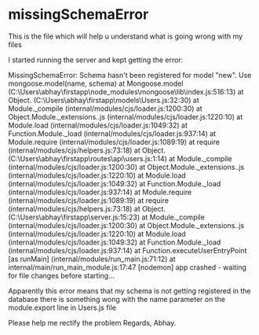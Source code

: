 # missingSchemaError

This is the file which will help u understand what is going wrong with my files

I started running the server and kept getting the error:

MissingSchemaError: Schema hasn't been registered for model "new".
Use mongoose.model(name, schema)
    at Mongoose.model (C:\Users\abhay\firstapp\node_modules\mongoose\lib\index.js:516:13)
    at Object.<anonymous> (C:\Users\abhay\firstapp\models\Users.js:32:30)
    at Module._compile (internal/modules/cjs/loader.js:1200:30)
    at Object.Module._extensions..js (internal/modules/cjs/loader.js:1220:10)
    at Module.load (internal/modules/cjs/loader.js:1049:32)
    at Function.Module._load (internal/modules/cjs/loader.js:937:14)
    at Module.require (internal/modules/cjs/loader.js:1089:19)
    at require (internal/modules/cjs/helpers.js:73:18)
    at Object.<anonymous> (C:\Users\abhay\firstapp\routes\api\users.js:1:14)
    at Module._compile (internal/modules/cjs/loader.js:1200:30)
    at Object.Module._extensions..js (internal/modules/cjs/loader.js:1220:10)
    at Module.load (internal/modules/cjs/loader.js:1049:32)
    at Function.Module._load (internal/modules/cjs/loader.js:937:14)
    at Module.require (internal/modules/cjs/loader.js:1089:19)
    at require (internal/modules/cjs/helpers.js:73:18)
    at Object.<anonymous> (C:\Users\abhay\firstapp\server.js:15:23)
    at Module._compile (internal/modules/cjs/loader.js:1200:30)
    at Object.Module._extensions..js (internal/modules/cjs/loader.js:1220:10)
    at Module.load (internal/modules/cjs/loader.js:1049:32)
    at Function.Module._load (internal/modules/cjs/loader.js:937:14)
    at Function.executeUserEntryPoint [as runMain] (internal/modules/run_main.js:71:12)
    at internal/main/run_main_module.js:17:47
[nodemon] app crashed - waiting for file changes before starting...

Apparently this error means that my schema is not getting registered in the database
there is something wong with the name parameter on the module.export line in Users.js file

Please help me rectify the problem 
Regards,
Abhay.
